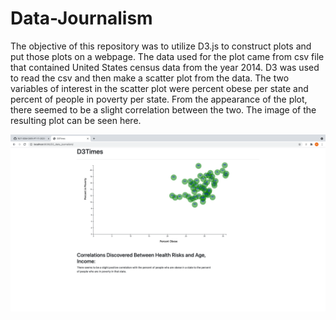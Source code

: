 # Data-Journalism
The objective of this repository was to utilize D3.js to construct plots and put those plots on a webpage. The data used for the plot came from csv file that contained United States census data from the year 2014. D3 was used to read the csv and then make a scatter plot from the data. The two variables of interest in the scatter plot were percent obese per state and percent of people in poverty per state. From the appearance of the plot, there seemed to be a slight correlation between the two. The image of the resulting plot can be seen here. 

![scatter.png](D3_data_journalism/assets/images/scatter.png)
